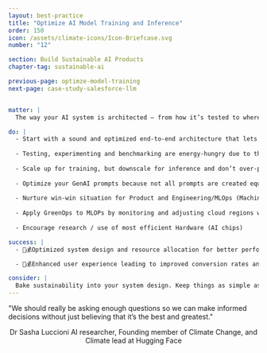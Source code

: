 ```yaml
---
layout: best-practice
title: "Optimize AI Model Training and Inference"
order: 150
icon: /assets/climate-icons/Icon-Briefcase.svg
number: "12"

section: Build Sustainable AI Products
chapter-tag: sustainable-ai

previous-page: optimze-model-training
next-page: case-study-salesforce-llm


matter: |
  The way your AI system is architected — from how it’s tested to where it’s deployed — has a major and a long term impact on energy use and emissions. While these architecture-level decisions are often made by engineers and MLOps teams, we PMs can influence them by setting clear expectations and asking the right questions. This chapter equips you with the knowledge to do just that. A sustainability-first architecture not only cuts costs, it also helps avoid bloated systems, limits vendor lock-in, and keeps your AI products fast, lean, and scalable in the long run.

do: |
  - Start with a sound and optimized end-to-end architecture that lets you avoid technological and financial dependencies while providing consistent performance. This is true for traditional Computer vision and NLP pipelines or Agentic Workflows.
  
  - Testing, experimenting and benchmarking are energy-hungry due to their repetitive nature and should be done locally, especially in early stages. Great advances in compute power lets you run models on laptops or lightweight environments. Make sure they provide a realistic picture of what they will cost you once in production.
  
  - Scale up for training, but downscale for inference and don’t over-provision your production environments.  Production should be designed for scale but limited to very specific usage to limit performance issues (i.e Hallucination, Model drifting, etc.)
  
  - Optimize your GenAI prompts because not all prompts are created equal. Complex prompts (with detailed steps, examples, and restrictions) are not always better. Breaking them into simpler, sequential  steps or using [prompt compression](glossary#prompt-compression) can often yield better, more consistent results and efficiency. Test and iterate to find what works best.
  
  - Nurture win-win situation for Product and Engineering/MLOps (Machine Learning Operations) with model optimization. Techniques like quantization, pruning, reduce model size, making deployments and maintenance more efficient, greener and cheaper—and they can run on lower-power devices, too.
  
  - Apply GreenOps to MLOPs by monitoring and adjusting cloud regions with lower carbon intensity for both re-training and inference.
  
  - Encourage research / use of most efficient Hardware (AI chips)

success: |
  - 🧑💰Optimized system design and resource allocation for better performance and lower costs

  - 🧑💰Enhanced user experience leading to improved conversion rates and overall satisfaction

consider: |
  Bake sustainability into your system design. Keep things as simple as possible, reduce redundant tests, and be transparent about your system’s performance and energy use. That transparency can also open the door to partnerships that share your sustainability goals — like cloud vendors, MLOps platforms, and hardware providers.
---
```


<div class="bigquote">
  <span class="highlight">"We should really be asking enough questions so we can make informed decisions without just believing that it’s the best and greatest."</span>
</div>

<p style="text-align:center;">Dr Sasha Luccioni AI researcher, Founding member of Climate Change, and Climate lead at Hugging Face</p>